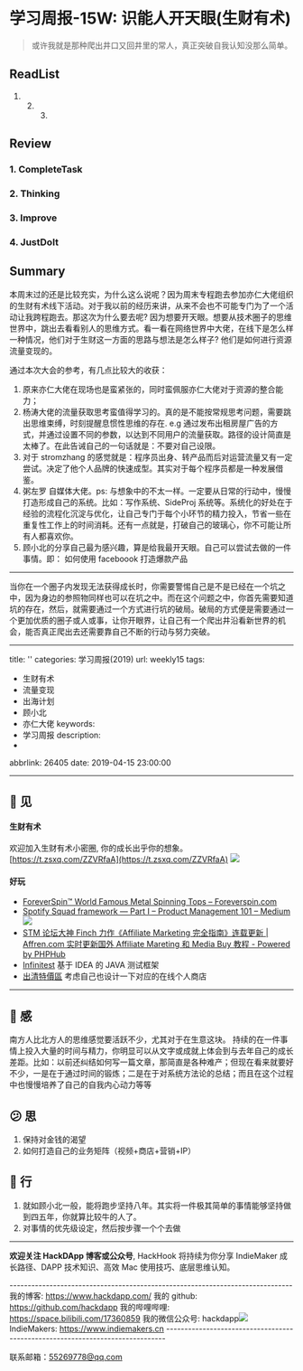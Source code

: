 # 学习周报-15W: 识能人开天眼(生财有术)

> 或许我就是那种爬出井口又回井里的常人，真正突破自我认知没那么简单。

## ReadList

1. 2. 3.

## Review

### 1. CompleteTask

### 2. Thinking

### 3. Improve

### 4. JustDoIt

## Summary

本周末过的还是比较充实，为什么这么说呢？因为周末专程跑去参加亦仁大佬组织的生财有术线下活动。对于我以前的经历来讲，从来不会也不可能专门为了一个活动让我跨程跑去。那这次为什么要去呢? 因为想要开天眼。想要从技术圈子的思维世界中，跳出去看看别人的思维方式。看一看在网络世界中大佬，在线下是怎么样一种情况，他们对于生财这一方面的思路与想法是怎么样子? 他们是如何进行资源流量变现的。

通过本次大会的参考，有几点比较大的收获：

1. 原来亦仁大佬在现场也是蛮紧张的，同时蛮佩服亦仁大佬对于资源的整合能力；
2. 杨涛大佬的流量获取思考蛮值得学习的。真的是不能按常规思考问题，需要跳出思维束缚，时刻提醒息惯性思维的存在. e.g 通过发布出租房屋广告的方式，并通过设置不同的参数，以达到不同用户的流量获取。路径的设计简直是太棒了。在此告诫自己的一句话就是：不要对自己设限。
3. 对于 stromzhang 的感觉就是：程序员出身、转产品而后对运营流量又有一定尝试。决定了他个人品牌的快速成型。其实对于每个程序员都是一种发展借鉴。
4. 粥左罗 自媒体大佬。ps: 与想象中的不太一样。一定要从日常的行动中，慢慢打造形成自己的系统。比如：写作系统、SideProj 系统等。系统化的好处在于经验的流程化沉淀与优化，让自己专门于每个小环节的精力投入，节省一些在重复性工作上的时间消耗。还有一点就是，打破自己的玻璃心，你不可能让所有人都喜欢你。
5. 顾小北的分享自己最为感兴趣，算是给我最开天眼。自己可以尝试去做的一件事情。即： 如何使用 faceboook 打造爆款产品

---

当你在一个圈子内发现无法获得成长时，你需要警惕自己是不是已经在一个坑之中，因为身边的参照物同样也可以在坑之中。而在这个问题之中，你首先需要知道坑的存在，然后，就需要通过一个方式进行坑的破局。破局的方式便是需要通过一个更加优质的圈子或人或事，让你开眼界，让自己有一个爬出井沿看新世界的机会，能否真正爬出去还需要靠自己不断的行动与努力突破。

---

title: ''
categories: 学习周报(2019)
url: weekly15
tags:

- 生财有术
- 流量变现
- 出海计划
- 顾小北
- 亦仁大佬
  keywords:
- 学习周报
  description:
-

abbrlink: 26405
date: 2019-04-15 23:00:00

---

## 👀️ 见

#### 生财有术

欢迎加入生财有术小密圈, 你的成长出乎你的想象。[https://t.zsxq.com/ZZVRfaA](https://t.zsxq.com/ZZVRfaA)
![](http://cdn.hackdapp.com/2019-04-15-004923.jpg)

#### 好玩

- [ForeverSpin™ World Famous Metal Spinning Tops – Foreverspin.com](https://foreverspin.com/?c=ss1&gclid=Cj0KCQjws5HlBRDIARIsAOomqA3HuvcqDTNMQ-KpEcd0LzFx5Dk7DRkkOxREPL-gVcO7HwUvI91cyIsaApo7EALw_wcB)
- [Spotify Squad framework — Part I – Product Management 101 – Medium](https://medium.com/productmanagement101/spotify-squad-framework-part-i-8f74bcfcd761)
  ![](http://cdn.hackdapp.com/2019-03-27-035414.jpg)
- [STM 论坛大神 Finch 力作《Affiliate Marketing 完全指南》连载更新 | Affren.com 实时更新国外 Affiliate Mareting 和 Media Buy 教程 - Powered by PHPHub](https://www.affren.com/topics/15/stm-lun-tan-da-shen-finch-li-zuo-affiliate-marketing-wan-quan-zhi-nan-lian-zai-geng-xin)
- [Infinitest](https://infinitest.github.io/)
  基于 IDEA 的 JAVA 测试框架
- [出清特價區](https://www.niceshop.me/categories/%E3%8A%95-%E5%87%BA%E6%B8%85%E7%89%B9%E5%83%B9%E5%8D%80)
  考虑自己也设计一下对应的在线个人商店

---

## 🌱 感

南方人比北方人的思维感觉要活跃不少，尤其对于在生意这块。
持续的在一件事情上投入大量的时间与精力，你明显可以从文字或成就上体会到与去年自己的成长差距。比如：以前还纠结如何写一篇文章，那简直是各种难产；但现在看来就要好不少，一是在于通过时间的锻炼；二是在于对系统方法论的总结；而且在这个过程中也慢慢培养了自己的自我内心动力等等

## 😕️ 思

1. 保持对金钱的渴望
2. 如何打造自己的业务矩阵（视频+商店+营销+IP）

## 👟 行

1. 就如顾小北一般，能将跑步坚持八年。其实将一件极其简单的事情能够坚持做到四五年，你就算比较牛的人了。
2. 对事情的优先级设定，然后按步骤一个个去做

---

**欢迎关注 HackDApp 博客或公众号**, HackHook 将持续为你分享 IndieMaker 成长路径、DAPP 技术知识、高效 Mac 使用技巧、底层思维认知。

\-\-\-\-\-\-\-\-\-\-\-\-\-\-\-\-\-\-\-\-\-\-\-\-\-\-\-\-\-\-\-\-\-\-\-\-\-\-\-\-\-\-\-\-\-\-\-\-\-\-\-\-\-\-\-\-\-\-\-\-\-\-\-\-\-\-\-\-\-\-\-\-\-\-\-\-\-\-
我的博客: https://www.hackdapp.com/
我的 github: https://github.com/hackdapp
我的哔哩哔哩: https://space.bilibili.com/17360859
我的微信公众号: hackdapp![](http://cdn.hackdapp.com/2019-04-03-mysign.jpg)
IndieMakers: https://www.indiemakers.cn
\-\-\-\-\-\-\-\-\-\-\-\-\-\-\-\-\-\-\-\-\-\-\-\-\-\-\-\-\-\-\-\-\-\-\-\-\-\-\-\-\-\-\-\-\-\-\-\-\-\-\-\-\-\-\-\-\-\-\-\-\-\-\-\-\-\-\-\-\-\-\-\-\-\-\-\-\-\-

联系邮箱：55269778@qq.com
